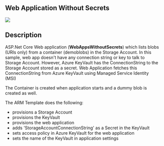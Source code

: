 ## Web Application Without Secrets

<a href="https://portal.azure.com/#create/Microsoft.Template/uri/https%3A%2F%2Fraw.githubusercontent.com%2FAzure%2Fazure-quickstart-templates%2Fmaster%2F101-DDoS-Attack-Prevention%2Fazuredeploy.json" target="_blank">
    <img src="http://azuredeploy.net/deploybutton.png"/> 
</a>

## Description 
ASP.Net Core Web application (**WebAppsWithoutSecrets**) which lists blobs (URIs only) from a container (demoblobs) in the Storage Account. In this sample, web app doesn't have any connection string or key to talk to Storage Account. However, Azure KeyVault has the ConnectionString to the Storage Account stored as a secret. Web Application fetches this ConnectionString from Azure KeyVault using Managed Service Identity (MSI)

The Container is created when application starts and a dummy blob is created as well. 

The ARM Template does the following: 

* provisions a Storage Account
* provisions the KeyVault
* provisions the web application
* adds 'StorageAccountConnectionString' as a Secret in the KeyVault
* sets access policy in Azure KeyVault for the web application
* sets the name of the KeyVault in application settings




